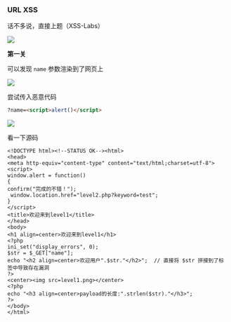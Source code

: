### URL XSS

话不多说，直接上题（XSS-Labs）

![](https://pic1.imgdb.cn/item/68137e9a58cb8da5c8d635fa.png)

**第一关**

可以发现 `name` 参数渲染到了网页上

![](https://pic1.imgdb.cn/item/68137e7958cb8da5c8d635e6.png)

尝试传入恶意代码

```html
?name=<script>alert()</script>
```

![](https://pic1.imgdb.cn/item/68137f1b58cb8da5c8d63641.png)

看一下源码

```php+HTML
<!DOCTYPE html><!--STATUS OK--><html>
<head>
<meta http-equiv="content-type" content="text/html;charset=utf-8">
<script>
window.alert = function()  
{     
confirm("完成的不错！");
 window.location.href="level2.php?keyword=test"; 
}
</script>
<title>欢迎来到level1</title>
</head>
<body>
<h1 align=center>欢迎来到level1</h1>
<?php 
ini_set("display_errors", 0);
$str = $_GET["name"];
echo "<h2 align=center>欢迎用户".$str."</h2>";	// 直接将 $str 拼接到了标签中导致存在漏洞
?>
<center><img src=level1.png></center>
<?php 
echo "<h3 align=center>payload的长度:".strlen($str)."</h3>";
?>
</body>
</html>
```

